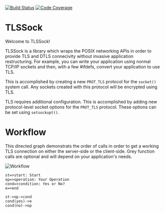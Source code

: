 [![Build Status](https://travis-ci.org/enarx/tlssock.svg?branch=master)](https://travis-ci.org/enarx/tlssock)
[![Code Coverage](https://codecov.io/gh/enarx/tlssock/branch/master/graph/badge.svg)](https://codecov.io/gh/enarx/tlssock)

# TLSSock

Welcome to TLSSock!

TLSSock is a library which wraps the POSIX networking APIs
in order to provide TLS and DTLS connecivity without invasive application
restructuring. For example, you can write your application using normal TCP/IP
sockets and then, with a few #ifdefs, convert your application to use TLS.

This is accomplished by creating a new `PROT_TLS` protocol for the `socket()`
system call. Any sockets created with this protocol will be encrypted using TLS.

TLS requires additional configuration. This is accomplished by adding new
protocol-level socket options for the `PROT_TLS` protocol. These options can
be set using `setsockopt()`.

# Workflow

This directed graph demonstrats the order of calls in order to get a working
TLS connection on either the server-side or the client-side. Grey function calls
are optional and will depend on your application's needs.

![Workflow](https://g.gravizo.com/source/svg?https%3A%2F%2Fraw.githubusercontent.com%2Fenarx%2Ftlssock%2Fmaster%2Fworkflow.dot)

```flow
st=>start: Start
op=>operation: Your Operation
cond=>condition: Yes or No?
e=>end

st->op->cond
cond(yes)->e
cond(no)->op
```
